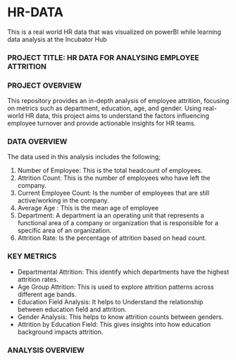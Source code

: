 # HR-DATA
This is a real world HR data that was visualized on powerBI while learning data analysis at the Incubator Hub

### PROJECT TITLE: HR DATA FOR ANALYSING EMPLOYEE ATTRITION

### PROJECT OVERVIEW
This repository provides an in-depth analysis of employee attrition, focusing on metrics such as department, education, age, and gender. Using real-world HR data, this project aims to understand the factors influencing employee turnover and provide actionable insights for HR teams.

### DATA OVERVIEW
The data used in this analysis includes the following;
1. Number of Employee: This is the total headcount of employees.
2. Attrition Count: This is the number of employees who have left the company.
3. Current Employee Count: Is the number of employees that are still active/working in the company.
4. Average Age : This is the mean age of employee
5. Department: A department ia an operating unit that represents a functional area of a company or organization that is responsible for a specific area of an organization.
6. Attrition Rate: Is the percentage of attrition based on head count.

 ### KEY METRICS
 - Departmental Attrition: This identify which departments have the highest attrition rates.
 - Age Group Attrition: This is used to explore attrition patterns across different age bands.
 - Education Field Analysis: It helps to Understand the relationship between education field and attrition.
 - Gender Analysis: This helps to know attrition counts between genders.
 - Attrition by Education Field: This gives insights into how education background impacts attrition.

### ANALYSIS OVERVIEW


